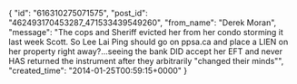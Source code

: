  {
   "id": "616310275071575",
   "post_id": "462493170453287_471533439549260",
   "from_name": "Derek Moran",
   "message": "The cops and Sheriff evicted her from her condo storming it last week Scott. So Lee Lai Ping should go on ppsa.ca and place a LIEN on her property right away?...seeing the bank DID accept her EFT and never HAS returned the instrument after they arbitrarily \"changed their minds\"",
   "created_time": "2014-01-25T00:59:15+0000"
 }
